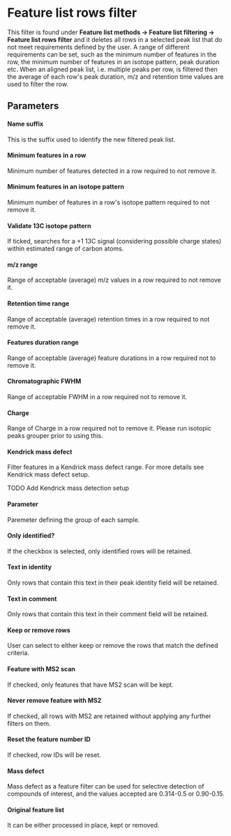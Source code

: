 # Feature list rows filter

This filter is found under **Feature list methods → Feature list filtering → Feature list rows filter** and it deletes all rows in a selected peak list that do not meet requirements defined by the user.
A range of different requirements can be set, such as the minimum number of features in the row, the minimum number of features in an isotope pattern, peak duration etc. When an aligned peak list, i.e. multiple peaks per row, is filtered then the average of each row's peak duration, m/z and retention time values are used to filter the row.


## Parameters

#### Name suffix
This is the suffix used to identify the new filtered peak list.

#### Minimum features in a row
Minimum number of features detected in a row required to not remove it.

#### Minimum features in an isotope pattern
Minimum number of features in a row's isotope pattern required to not remove it.

#### Validate 13C isotope pattern
If ticked, searches for a +1 13C signal (considering possible charge states) within estimated range of carbon atoms. 

#### m/z range
Range of acceptable (average) m/z values in a row required to not remove it.

#### Retention time range
Range of acceptable (average) retention times in a row required to not remove it.

#### Features duration range
Range of acceptable (average) feature durations in a row required not to remove it.

#### Chromatographic FWHM
Range of acceptable FWHM in a row required not to remove it.

#### Charge
Range of Charge in a row required not to remove it. Please run isotopic peaks grouper prior to using this.

#### Kendrick mass defect
Filter features in a Kendrick mass defect range. For more details see Kendrick mass defect setup.

TODO Add Kendrick mass detection setup

#### Parameter
Paremeter defining the group of each sample.

#### Only identified?
If the checkbox is selected, only identified rows will be retained.

#### Text in identity
Only rows that contain this text in their peak identity field will be retained.

#### Text in comment
Only rows that contain this text in their comment field will be retained.

#### Keep or remove rows
User can select to either keep or remove the rows that match the defined criteria.

#### Feature with MS2 scan
If checked, only features that have MS2 scan will be kept.

#### Never remove feature with MS2
If checked, all rows with MS2 are retained without applying any further filters on them.

#### Reset the feature number ID
If checked, row IDs will be reset.

#### Mass defect
Mass defect as a feature filter can be used for selective detection of compounds of interest, and the values accepted are 0.314-0.5 or 0.90-0.15.

#### Original feature list
It can be either processed in place, kept or removed.
